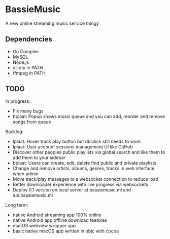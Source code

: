# BassieMusic
A new online streaming music service thingy

## Dependencies
- Go Compiler
- MySQL
- Node.js
- yt-dlp in PATH
- ffmpeg in PATH

## TODO
In progress:
- Fix many bugs
- bplaat: Popup shows music queue and you can add, reorder and remove songs from queue

Backlog:
- lplaat: Hover track play button but dblclick still needs to work
- lplaat: User account sessions management UI like GitHub
- Discover other peoples public playlists via global search and like them to add them to your sidebar
- bplaat: Users can create, edit, delete find public and private playlists
- Change and remove artists, albums, genres, tracks in web interface when admin
- Move track/play messages to a websocket connection to reduce load
- Better downloader experience with live progress via websockets
- Deploy 0.1 version on local server at bassiemusic.ml and api.bassiemusic.ml

Long term:
- native Android streaming app 100% online
- native Android app offline download features
- macOS webview wrapper app
- basic native macOS app written in objc with cocoa
